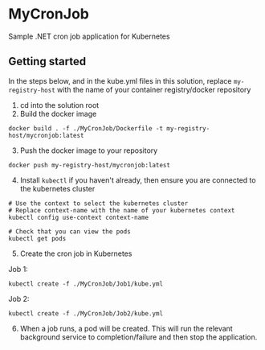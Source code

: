 # MyCronJob
Sample .NET cron job application for Kubernetes

## Getting started
In the steps below, and in the kube.yml files in this solution, replace `my-registry-host` with the name of your container registry/docker repository

1. cd into the solution root
2. Build the docker image

```
docker build . -f ./MyCronJob/Dockerfile -t my-registry-host/mycronjob:latest
```

3. Push the docker image to your repository

```
docker push my-registry-host/mycronjob:latest
```

4. Install `kubectl` if you haven't already, then ensure you are connected to the kubernetes cluster

```
# Use the context to select the kubernetes cluster
# Replace context-name with the name of your kubernetes context
kubectl config use-context context-name

# Check that you can view the pods
kubectl get pods
```

5. Create the cron job in Kubernetes

Job 1:

```
kubectl create -f ./MyCronJob/Job1/kube.yml
```

Job 2:

```
kubectl create -f ./MyCronJob/Job2/kube.yml
```

6. When a job runs, a pod will be created. This will run the relevant background service to completion/failure and then stop the application.